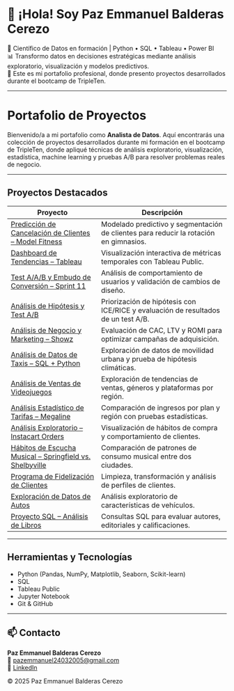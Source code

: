 # 👋 ¡Hola! Soy Paz Emmanuel Balderas Cerezo

🎯 Científico de Datos en formación | Python • SQL • Tableau • Power BI  
📊 Transformo datos en decisiones estratégicas mediante análisis exploratorio, visualización y modelos predictivos.  
🚀 Este es mi portafolio profesional, donde presento proyectos desarrollados durante el bootcamp de TripleTen.

---

# Portafolio de Proyectos

Bienvenido/a a mi portafolio como **Analista de Datos**. Aquí encontrarás una colección de proyectos desarrollados durante mi formación en el bootcamp de TripleTen, donde apliqué técnicas de análisis exploratorio, visualización, estadística, machine learning y pruebas A/B para resolver problemas reales de negocio.

---

## Proyectos Destacados

| Proyecto | Descripción |
|---------|-------------|
| [Predicción de Cancelación de Clientes – Model Fitness](https://github.com/Pazukis/Prediccion-de-Cancelacion-de-Clientes-Model-Fitness) | Modelado predictivo y segmentación de clientes para reducir la rotación en gimnasios. |
| [Dashboard de Tendencias – Tableau](https://github.com/Pazukis/Dashboard-de-Tendencias-Proyect) | Visualización interactiva de métricas temporales con Tableau Public. |
| [Test A/A/B y Embudo de Conversión – Sprint 11](https://github.com/Pazukis/An-lisis-de-Embudo-de-Conversi-n-y-Test-A-A-B-Proyecto-Sprint-11) | Análisis de comportamiento de usuarios y validación de cambios de diseño. |
| [Análisis de Hipótesis y Test A/B](https://github.com/Pazukis/An-lisis-de-Hip-tesis-y-Test-A-B-Proyecto-Final) | Priorización de hipótesis con ICE/RICE y evaluación de resultados de un test A/B. |
| [Análisis de Negocio y Marketing – Showz](https://github.com/Pazukis/An-lisis-de-Negocio-y-Marketing-Showz) | Evaluación de CAC, LTV y ROMI para optimizar campañas de adquisición. |
| [Análisis de Datos de Taxis – SQL + Python](https://github.com/Pazukis/An-lisis-de-Datos-de-Taxis-en-Chicago-Proyecto-SQL-Python) | Exploración de datos de movilidad urbana y prueba de hipótesis climáticas. |
| [Análisis de Ventas de Videojuegos](https://github.com/Pazukis/An-lisis-de-Ventas-de-Videojuegos-Proyecto-Integrado) | Exploración de tendencias de ventas, géneros y plataformas por región. |
| [Análisis Estadístico de Tarifas – Megaline](https://github.com/Pazukis/An-lisis-Estad-stico-de-Tarifas-Megaline) | Comparación de ingresos por plan y región con pruebas estadísticas. |
| [Análisis Exploratorio – Instacart Orders](https://github.com/Pazukis/An-lisis-Exploratorio-de-Datos-Instacart-Orders) | Visualización de hábitos de compra y comportamiento de clientes. |
| [Hábitos de Escucha Musical – Springfield vs. Shelbyville](https://github.com/Pazukis/An-lisis-de-H-bitos-de-Escucha-de-M-sica-Springfield-vs.-Shelbyville) | Comparación de patrones de consumo musical entre dos ciudades. |
| [Programa de Fidelización de Clientes](https://github.com/Pazukis/Programa-de-Fidelizaci-n-de-Clientes.) | Limpieza, transformación y análisis de perfiles de clientes. |
| [Exploración de Datos de Autos](https://github.com/Pazukis/exploracion-datos-autos) | Análisis exploratorio de características de vehículos. |
| [Proyecto SQL – Análisis de Libros](https://github.com/Pazukis/Proyecto-final-spt-14) | Consultas SQL para evaluar autores, editoriales y calificaciones. |

---

## Herramientas y Tecnologías

- Python (Pandas, NumPy, Matplotlib, Seaborn, Scikit-learn)
- SQL
- Tableau Public
- Jupyter Notebook
- Git & GitHub

---

## 📫 Contacto

**Paz Emmanuel Balderas Cerezo**  
📧 pazemmanuel24032005@gmail.com  
🔗 [LinkedIn](https://www.linkedin.com/in/paz-emmanuel-balderas-cerezo-dataanalyst)

© 2025 Paz Emmanuel Balderas Cerezo
